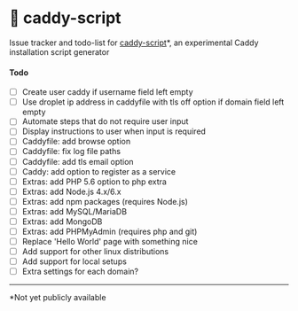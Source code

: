 # :whale: caddy-script
Issue tracker and todo-list for [caddy-script](https://lab.vintagesucks.de/caddy-script/)*, an experimental Caddy installation script generator

#### Todo

- [ ] Create user caddy if username field left empty
- [ ] Use droplet ip address in caddyfile with tls off option if domain field left empty
- [ ] Automate steps that do not require user input
- [ ] Display instructions to user when input is required
- [ ] Caddyfile: add browse option
- [ ] Caddyfile: fix log file paths
- [ ] Caddyfile: add tls email option
- [ ] Caddy: add option to register as a service
- [ ] Extras: add PHP 5.6 option to php extra
- [ ] Extras: add Node.js 4.x/6.x
- [ ] Extras: add npm packages (requires Node.js)
- [ ] Extras: add MySQL/MariaDB
- [ ] Extras: add MongoDB
- [ ] Extras: add PHPMyAdmin (requires php and git)
- [ ] Replace 'Hello World' page with something nice
- [ ] Add support for other linux distributions
- [ ] Add support for local setups
- [ ] Extra settings for each domain?

---

*Not yet publicly available

